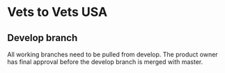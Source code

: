 # Vets to Vets USA

## Develop branch

All working branches need to be pulled from develop. The product owner has final approval before the develop branch is merged with master.
